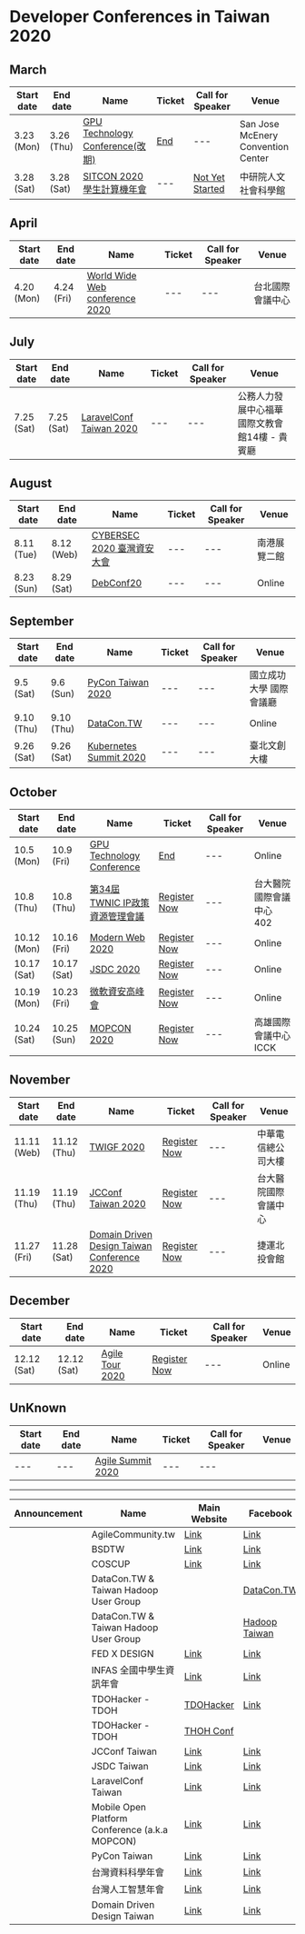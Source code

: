 # Developer Conferences in Taiwan 2020

## March

 | Start date | End date | Name | Ticket | Call for Speaker | Venue | 
 | --- | --- | --- | --- | --- | --- | 
 | 3.23 (Mon) | 3.26 (Thu) | [GPU Technology Conference(改期)](https://www.nvidia.com/en-us/gtc/) | [End](https://www.nvidia.com/en-us/gtc/pricing/) | --- | San Jose McEnery Convention Center | 
 | 3.28 (Sat) | 3.28 (Sat) | [SITCON 2020 學生計算機年會](https://sitcon.org/2020) | --- | [Not Yet Started](https://sitcon.org/2020/cfp?popUp=submitInfo) | 中研院人文社會科學館 | 

## April

 | Start date | End date | Name | Ticket | Call for Speaker | Venue | 
 | --- | --- | --- | --- | --- | --- | 
 | 4.20 (Mon) | 4.24 (Fri) | [World Wide Web conference 2020](https://www2020.thewebconf.org/) | --- | --- | 台北國際會議中心 | 

## July

 | Start date | End date | Name | Ticket | Call for Speaker | Venue | 
 | --- | --- | --- | --- | --- | --- | 
 | 7.25 (Sat) | 7.25 (Sat) | [LaravelConf Taiwan 2020](https://laravelconf.tw/) | --- | --- | 公務人力發展中心福華國際文教會館14樓 - 貴賓廳 | 

## August

 | Start date | End date | Name | Ticket | Call for Speaker | Venue | 
 | --- | --- | --- | --- | --- | --- | 
 | 8.11 (Tue) | 8.12 (Web) | [CYBERSEC 2020 臺灣資安大會](https://cyber.ithome.com.tw/) | --- | --- | 南港展覽二館 | 
 | 8.23 (Sun) | 8.29 (Sat) | [DebConf20](https://debconf20.debconf.org/) | --- | --- | Online | 

## September

 | Start date | End date | Name | Ticket | Call for Speaker | Venue | 
 | --- | --- | --- | --- | --- | --- | 
 | 9.5 (Sat) | 9.6 (Sun) | [PyCon Taiwan 2020](https://tw.pycon.org/2020) | --- | --- | 國立成功大學 國際會議廳 | 
 | 9.10 (Thu) | 9.10 (Thu) | [DataCon.TW](https://2020.datacon.tw/) | --- | --- | Online | 
 | 9.26 (Sat) | 9.26 (Sat) | [Kubernetes Summit 2020](https://k8s.ithome.com.tw/) | --- | --- | 臺北文創大樓 | 

## October

 | Start date | End date | Name | Ticket | Call for Speaker | Venue | 
 | --- | --- | --- | --- | --- | --- | 
 | 10.5 (Mon) | 10.9 (Fri) | [GPU Technology Conference](https://www.nvidia.com/zh-tw/gtc/) | [End](https://reg.rainfocus.com/flow/nvidia/gtcfall20/regtw/login) | --- | Online | 
 | 10.8 (Thu) | 10.8 (Thu) | [第34屆TWNIC IP政策資源管理會議](https://opm.twnic.net.tw/34th/index.html) | [Register Now](https://opm.twnic.net.tw/34th/registration.html) | --- | 台大醫院國際會議中心 402 | 
 | 10.12 (Mon) | 10.16 (Fri) | [Modern Web 2020](https://modernweb.tw/) | [Register Now](https://modernweb.tw/signup) | --- | Online | 
 | 10.17 (Sat) | 10.17 (Sat) | [JSDC 2020](https://2020.jsdc.tw/) | [Register Now](https://www.accupass.com/event/2009050225034992799020) | --- | Online | 
 | 10.19 (Mon) | 10.23 (Fri) | [微軟資安高峰會](https://www.microsoft.com/taiwan/about/securityweek/) | [Register Now](https://www.microsoft.com/taiwan/about/securityweek) | --- | Online | 
 | 10.24 (Sat) | 10.25 (Sun) | [MOPCON 2020](https://mopcon.org/2020/) | [Register Now](https://mopcon.org/2020/ticket/) | --- | 高雄國際會議中心 ICCK | 

## November

 | Start date | End date | Name | Ticket | Call for Speaker | Venue | 
 | --- | --- | --- | --- | --- | --- | 
 | 11.11 (Web) | 11.12 (Thu) | [TWIGF 2020](https://www.igf.org.tw/twigf2020) | [Register Now](https://www.igf.org.tw/twigf2020/2020_signup/) | --- | 中華電信總公司大樓 | 
 | 11.19 (Thu) | 11.19 (Thu) | [JCConf Taiwan 2020](https://jcconf.tw/2020/) | [Register Now](https://twjug.kktix.cc/events/jcconf-2020) | --- | 台大醫院國際會議中心 | 
 | 11.27 (Fri) | 11.28 (Sat) | [Domain Driven Design Taiwan Conference 2020](https://www.ddd-tw.com/) | [Register Now](https://dddtaiwan.kktix.cc/events/dddtw-conf-2020) | --- | 捷運北投會館 | 

## December

 | Start date | End date | Name | Ticket | Call for Speaker | Venue | 
 | --- | --- | --- | --- | --- | --- | 
 | 12.12 (Sat) | 12.12 (Sat) | [Agile Tour 2020](https://agiletourtaiwan.org/) | [Register Now](https://actclubtw.kktix.cc/events/agiletour2020) | --- | Online | 

## UnKnown

 | Start date | End date | Name | Ticket | Call for Speaker | Venue | 
 | --- | --- | --- | --- | --- | --- | 
 | --- | --- | [Agile Summit 2020](https://summit.ithome.com.tw/agile/) | --- | --- |  | 

---

 | Announcement | Name | Main Website | Facebook | 
 | --- | --- | --- | --- | 
 |  | AgileCommunity.tw | [Link](https://agilecommunity.tw/) | [Link](https://www.facebook.com/AgileCommunity.tw/) | 
 |  | BSDTW | [Link](https://bsdtw.org/) | [Link](https://www.facebook.com/BSDTW/) | 
 |  | COSCUP | [Link](https://coscup.org/) | [Link](https://www.facebook.com/coscup/) | 
 |  | DataCon.TW & Taiwan Hadoop User Group |  | [DataCon.TW](https://zh-tw.facebook.com/datacon.tw/) | 
 |  | DataCon.TW & Taiwan Hadoop User Group |  | [Hadoop Taiwan](https://www.facebook.com/groups/hadoop.tw/) | 
 |  | FED X DESIGN | [Link](https://www.fed.tw/) | [Link](https://www.facebook.com/groups/f2e.tw/) | 
 |  | INFAS 全國中學生資訊年會 | [Link](https://infas.club/) | [Link](https://www.facebook.com/infas.club) | 
 |  | TDOHacker - TDOH | [TDOHacker](https://tdohacker.org/) | [Link](https://www.facebook.com/tdohacker) | 
 |  | TDOHacker - TDOH | [THOH Conf](https://tdoh-conf.online/) |  | 
 |  | JCConf Taiwan | [Link](https://jcconf.tw/) | [Link](https://www.facebook.com/jcconf/) | 
 |  | JSDC Taiwan | [Link](https://jsdc.tw/) | [Link](https://www.facebook.com/JSDC.TW/) | 
 |  | LaravelConf Taiwan | [Link](https://laravelconf.tw/) | [Link](https://zh-tw.facebook.com/laravelconftw/) | 
 |  | Mobile Open Platform Conference (a.k.a MOPCON) | [Link](https://mopcon.org/2018/) | [Link](https://zh-tw.facebook.com/mopcon/) | 
 |  | PyCon Taiwan | [Link](https://tw.pycon.org) | [Link](https://zh-tw.facebook.com/pycontw/) | 
 |  | 台灣資料科學年會 | [Link](http://datasci.tw/?conf=DS) | [Link](https://www.facebook.com/twdsconf) | 
 |  | 台灣人工智慧年會 | [Link](http://datasci.tw/?conf=AI) | [Link](https://www.facebook.com/twaiconf/) | 
 |  | Domain Driven Design Taiwan | [Link](https://www.ddd-tw.com/) | [Link](https://www.facebook.com/DDDCommunity.tw/) | 
